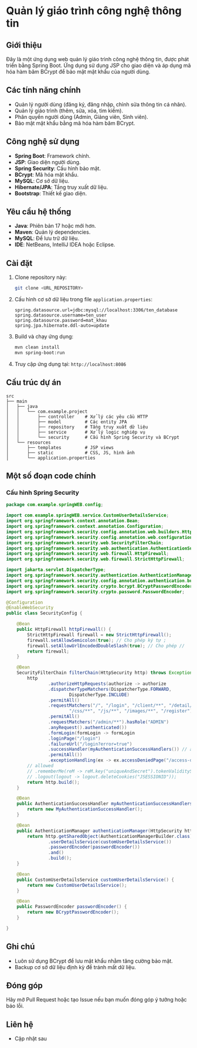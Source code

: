 # Quản lý giáo trình công nghệ thông tin

## Giới thiệu
Đây là một ứng dụng web quản lý giáo trình công nghệ thông tin, được phát triển bằng Spring Boot. Ứng dụng sử dụng JSP cho giao diện và áp dụng mã hóa hàm băm BCrypt để bảo mật mật khẩu của người dùng.

## Các tính năng chính
- Quản lý người dùng (đăng ký, đăng nhập, chỉnh sửa thông tin cá nhân).
- Quản lý giáo trình (thêm, sửa, xóa, tìm kiếm).
- Phân quyền người dùng (Admin, Giảng viên, Sinh viên).
- Bảo mật mật khẩu bằng mã hóa hàm băm BCrypt.

## Công nghệ sử dụng
- **Spring Boot**: Framework chính.
- **JSP**: Giao diện người dùng.
- **Spring Security**: Cấu hình bảo mật.
- **BCrypt**: Mã hóa mật khẩu.
- **MySQL**: Cơ sở dữ liệu.
- **Hibernate/JPA**: Tầng truy xuất dữ liệu.
- **Bootstrap**: Thiết kế giao diện.

## Yêu cầu hệ thống
- **Java**: Phiên bản 17 hoặc mới hơn.
- **Maven**: Quản lý dependencies.
- **MySQL**: Để lưu trữ dữ liệu.
- **IDE**: NetBeans, IntelliJ IDEA hoặc Eclipse.

## Cài đặt
1. Clone repository này:
   ```bash
   git clone <URL_REPOSITORY>
   ```

2. Cấu hình cơ sở dữ liệu trong file `application.properties`:
   ```properties
   spring.datasource.url=jdbc:mysql://localhost:3306/ten_database
   spring.datasource.username=ten_user
   spring.datasource.password=mat_khau
   spring.jpa.hibernate.ddl-auto=update
   ```

3. Build và chạy ứng dụng:
   ```bash
   mvn clean install
   mvn spring-boot:run
   ```

4. Truy cập ứng dụng tại: `http://localhost:8086`

## Cấu trúc dự án
```
src
├── main
│   ├── java
│   │   └── com.example.project
│   │       ├── controller    # Xử lý các yêu cầu HTTP
│   │       ├── model         # Các entity JPA
│   │       ├── repository    # Tầng truy xuất dữ liệu
│   │       ├── service       # Xử lý logic nghiệp vụ
│   │       └── security      # Cấu hình Spring Security và BCrypt
│   └── resources
│       ├── templates         # JSP views
│       ├── static            # CSS, JS, hình ảnh
│       └── application.properties
```

## Một số đoạn code chính
### Cấu hình Spring Security
```java
package com.example.springWEB.config;

import com.example.springWEB.service.CustomUserDetailsService;
import org.springframework.context.annotation.Bean;
import org.springframework.context.annotation.Configuration;
import org.springframework.security.config.annotation.web.builders.HttpSecurity;
import org.springframework.security.config.annotation.web.configuration.EnableWebSecurity;
import org.springframework.security.web.SecurityFilterChain;
import org.springframework.security.web.authentication.AuthenticationSuccessHandler;
import org.springframework.security.web.firewall.HttpFirewall;
import org.springframework.security.web.firewall.StrictHttpFirewall;

import jakarta.servlet.DispatcherType;
import org.springframework.security.authentication.AuthenticationManager;
import org.springframework.security.config.annotation.authentication.builders.AuthenticationManagerBuilder;
import org.springframework.security.crypto.bcrypt.BCryptPasswordEncoder;
import org.springframework.security.crypto.password.PasswordEncoder;

@Configuration
@EnableWebSecurity
public class SecurityConfig {

    @Bean
    public HttpFirewall httpFirewall() {
        StrictHttpFirewall firewall = new StrictHttpFirewall();
        firewall.setAllowSemicolon(true); // Cho phép ký tự ;
        firewall.setAllowUrlEncodedDoubleSlash(true); // Cho phép //
        return firewall;
    }

    @Bean
    SecurityFilterChain filterChain(HttpSecurity http) throws Exception {
        http
                .authorizeHttpRequests(authorize -> authorize
                .dispatcherTypeMatchers(DispatcherType.FORWARD,
                        DispatcherType.INCLUDE)
                .permitAll()
                .requestMatchers("/", "/login", "/client/**", "/detail/**",
                        "/css/**", "/js/**", "/images/**", "/register")
                .permitAll()
                .requestMatchers("/admin/**").hasRole("ADMIN")
                .anyRequest().authenticated())
                .formLogin(formLogin -> formLogin
                .loginPage("/login")
                .failureUrl("/login?error=true")
                .successHandler(myAuthenticationSuccessHandlers()) // authorization
                .permitAll())
                .exceptionHandling(ex -> ex.accessDeniedPage("/access-deny")); // page not
        // allowed
        // .rememberMe(reM -> reM.key("uniqueAndSecret").tokenValiditySeconds(86400))
        // .logout(logout -> logout.deleteCookies("JSESSIONID"));
        return http.build();
    }

    @Bean
    public AuthenticationSuccessHandler myAuthenticationSuccessHandlers() {
        return new MyAuthenticationSuccessHandler();
    }

    @Bean
    public AuthenticationManager authenticationManager(HttpSecurity http) throws Exception {
        return http.getSharedObject(AuthenticationManagerBuilder.class)
                .userDetailsService(customUserDetailsService())
                .passwordEncoder(passwordEncoder())
                .and()
                .build();
    }

    @Bean
    public CustomUserDetailsService customUserDetailsService() {
        return new CustomUserDetailsService();
    }

    @Bean
    public PasswordEncoder passwordEncoder() {
        return new BCryptPasswordEncoder();
    }

}
```

## Ghi chú
- Luôn sử dụng BCrypt để lưu mật khẩu nhằm tăng cường bảo mật.
- Backup cơ sở dữ liệu định kỳ để tránh mất dữ liệu.

## Đóng góp
Hãy mở Pull Request hoặc tạo Issue nếu bạn muốn đóng góp ý tưởng hoặc báo lỗi.

## Liên hệ
- Cập nhật sau